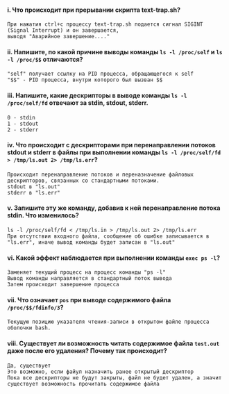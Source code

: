 #### i. Что происходит при прерывании скрипта text-trap.sh? 
```
При нажатия ctrl+c процессу text-trap.sh подается сигнал SIGINT (Signal Interrupt) и он завершается, 
выводя "Аварийное завершение...."
```
#### ii. Напишите, по какой причине выводы команды ```ls -l /proc/self``` и ```ls -l /proc/$$``` отличаются?
```
"self" получает ссылку на PID процесса, обращающегося к self
"$$" - PID процесса, внутри которого был вызван $$
```
#### iii. Напишите, какие дескрипторы в выводе команды ```ls -l /proc/self/fd``` отвечают за stdin, stdout, stderr.
```
0 - stdin
1 - stdout
2 - stderr
```
#### iv. Что происходит с дескрипторами при перенаправлении потоков stdout и stderr в файлы при выполнении команды ```ls -l /proc/self/fd > /tmp/ls.out 2> /tmp/ls.err```?
```
Происходит перенаправление потоков и переназначение файловых дескрипторов, связанных со стандартными потоками.
stdout в "ls.out"
stderr в "ls.err"
```
#### v. Запишите эту же команду, добавив к ней перенаправление потока stdin. Что изменилось?
```
ls -l /proc/self/fd < /tmp/ls.in > /tmp/ls.out 2> /tmp/ls.err
При отсутствии входного файла, сообщение об ошибке записывается в "ls.err", иначе вывод команды будет записан в "ls.out"
```
#### vi. Какой эффект наблюдается при выполнении команды `exec ps -l`?
```
Заменяет текущий процесс на процесс команды "ps -l"
Вывод команды направляется в стандартный поток вывода
Затем происходит завершение процесса
```
#### vii. Что означает `pos` при выводе содержимого файла `/proc/$$/fdinfo/3`?
```
Текущую позицию указателя чтения-записи в открытом файле процесса оболочки bash.
```
#### viii. Существует ли возможность читать содержимое файла `test.out` даже после его удаления? Почему так происходит?
```
Да, существует
Это возможно, если файул назначить ранее открытый дескриптор
Пока все дескрипторы не будут закрыты, файл не будет удален, а значит существует возможность прочитать содержимое файла
```
